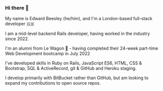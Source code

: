 ### Hi there 👋

My name is Edward Beesley (he/him), and I'm a London-based full-stack developer :uk:

I am a mid-level backend Rails developer, having worked in the industry since 2022.

I'm an alumni from Le Wagon :minibus: - having completed their 24-week part-time Web Development bootcamp in July 2022

I've developed skills in Ruby on Rails, JavaScript ES6, HTML, CSS & Bootstrap, SQL & ActiveRecord, git & GitHub and Heroku staging.

I develop primarily with BitBucket rather than GitHub, but am looking to expand my contributions to open source repos.

<!--
**EdBeese/EdBeese** is a ✨ _special_ ✨ repository because its `README.md` (this file) appears on your GitHub profile.

Here are some ideas to get you started:

- 🔭 I’m currently working on ...
- 🌱 I’m currently learning ...
- 👯 I’m looking to collaborate on ...
- 🤔 I’m looking for help with ...
- 💬 Ask me about ...
- 📫 How to reach me: ...
- 😄 Pronouns: ...
- ⚡ Fun fact: ...
-->
